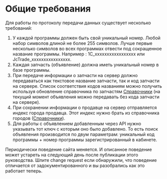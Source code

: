 # Общие требования

Для работы по протоколу передачи данных существует несколько требований:

1. У каждой программы должен быть свой уникальный номер. Любой набор символов длиной не более 255 символов. Лучше первые несколько символов во всех программах отвести под сокращенное название программы. Например : 1C\_xxxxxxxxxxxxxxxxx или JcTrade\_xxxxxxxxxxxxxxxx. 
2. Каждая запчасть \(объявление\) должна иметь уникальный номер в базе программы. 
3. При передаче информации о запчасти на сервер должно передаваться как текстовое название запчасти, так и код запчасти на сервере. Список соответствия кодов названиям можно получить используя обновление справочника по запчастям [Справочники](/spravochniki.md) \(на текущий момент объявления можно передавать без кода запчасти на сервере\). 
4. При сохранении информации о продавце на сервер отправляется индекс города продавца. Этот индекс нужно брать из справочника городов \([Справочники](/spravochniki.md)\).
5. Для работы с объявлением добавленным через API нужно указывать тот ключ с которым оно было добавлено. То есть поиск объявления производится по двум параметрам: уникальный код программы + номер программы зарегистрированный в кабинете.

Периодически поведение сайта меняется. И описанное поведение может устареть на следующий день после публикации этого руководства. Шлите change request если обнаружили, что поведение отличается от задокументированного и вы разобрались как это работает теперь.

